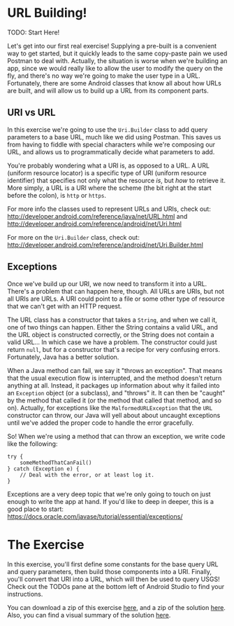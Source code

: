 # URL Building!

TODO: Start Here!

Let's get into our first real exercise! Supplying a pre-built is a convenient way to get started, but it quickly leads to the same copy-paste pain we used Postman to deal with. Actually, the situation is worse when we're building an app, since we would really like to allow the user to modify the query on the fly, and there's no way we're going to make the user type in a URL. Fortunately, there are some Android classes that know all about how URLs are built, and will allow us to build up a URL from its component parts.

## URI vs URL

In this exercise we're going to use the `Uri.Builder` class to add query parameters to a base URL, much like we did using Postman. This saves us from having to fiddle with special characters while we're composing our URL, and allows us to programmatically decide what parameters to add.

You're probably wondering what a URI is, as opposed to a URL. A URL (uniform resource locator) is a specific type of URI (uniform resource identifier) that specifies not only what the resource _is_, but _how_ to retrieve it. More simply, a URL is a URI where the scheme (the bit right at the start before the colon), is `http` or `https`.

For more info the classes used to represent URLs and URIs, check out: http://developer.android.com/reference/java/net/URL.html and http://developer.android.com/reference/android/net/Uri.html

For more on the `Uri.Builder` class, check out: http://developer.android.com/reference/android/net/Uri.Builder.html

## Exceptions

Once we've build up our URI, we now need to transform it into a URL. There's a problem that can happen here, though. All URLs are URIs, but not all URIs are URLs. A URI could point to a file or some other type of resource that we can't get with an HTTP request.

The URL class has a constructor that takes a `String`, and when we call it, one of two things can happen. Either the String contains a valid URL, and the URL object is constructed correctly, or the String does not contain a valid URL... In which case we have a problem. The constructor could just return `null`, but for a constructor that's a recipe for very confusing errors. Fortunately, Java has a better solution.

When a Java method can fail, we say it "throws an exception". That means that the usual execution flow is interrupted, and the method doesn't return anything at all. Instead, it packages up information about why it failed into an `Exception` object (or a subclass), and "throws" it. It can then be "caught" by the method that called it (or the method that called that method, and so on). Actually, for exceptions like the `MalformedURLException` that the `URL` constructor can throw, our Java will yell about about uncaught exceptions until we've added the proper code to handle the error gracefully.

So! When we're using a method that can throw an exception, we write code like the following:

    try {
        someMethodThatCanFail()
    } catch (Exception e) {
        // Deal with the error, or at least log it.
    }

Exceptions are a very deep topic that we're only going to touch on just enough to write the app at hand. If you'd like to deep in deeper, this is a good place to start: https://docs.oracle.com/javase/tutorial/essential/exceptions/

# The Exercise

In this exercise, you'll first define some constants for the base query URL and query parameters, then build those components into a URI. Finally, you'll convert that URI into a URL, which will then be used to query USGS! Check out the TODOs pane at the bottom left of Android Studio to find your instructions.


You can download a zip of this exercise [here](https://github.com/udacity/ud843-QuakeReport/archive/2.02-Exercise-UrlBuilding.zip), and a zip of the solution [here](https://github.com/udacity/ud843-QuakeReport/archive/2.02-Solution-UrlBuilding.zip). Also, you can find a visual summary of the solution [here](https://github.com/udacity/ud843-QuakeReport/compare/2.02-Exercise-UrlBuilding...2.02-Solution-UrlBuilding).

